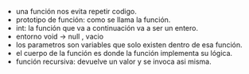 
- una función nos evita repetir codigo.
- prototipo de función: como se llama la función.
- int: la función que va a continuación va a ser un entero.
- entorno void → null , vacio
- los parametros son variables que solo existen dentro de esa función.
- el cuerpo de la función es donde la función implementa su lógica.
- función recursiva: devuelve un valor y se invoca asi misma.